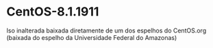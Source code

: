# CentOS-8.1.1911
Iso inalterada baixada diretamente de um dos espelhos do CentOS.org (baixada do espelho da Universidade Federal do Amazonas)

